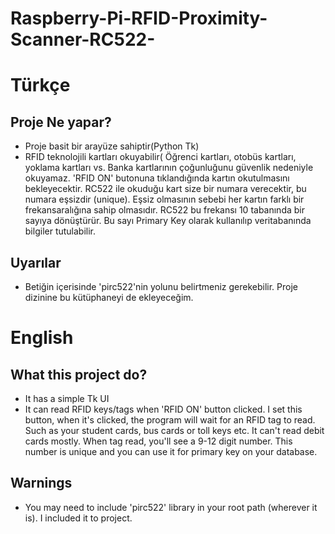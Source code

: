 # Raspberry-Pi-RFID-Proximity-Scanner-RC522-

# Türkçe

## Proje Ne yapar?
* Proje basit bir arayüze sahiptir(Python Tk)
* RFID teknolojili kartları okuyabilir( Öğrenci kartları, otobüs kartları, yoklama kartları vs. Banka kartlarının çoğunluğunu güvenlik nedeniyle okuyamaz. 'RFID ON' butonuna tıklandığında kartın okutulmasını bekleyecektir. RC522 ile okuduğu kart size bir numara verecektir, bu numara eşsizdir (unique). Eşsiz olmasının sebebi her kartın farklı bir frekansaralığına sahip olmasıdır. RC522 bu frekansı 10 tabanında bir sayıya dönüştürür. Bu sayı Primary Key olarak kullanılıp veritabanında bilgiler tutulabilir.

## Uyarılar
* Betiğin içerisinde 'pirc522'nin yolunu belirtmeniz gerekebilir. Proje dizinine bu kütüphaneyi de ekleyeceğim.

##
# English

## What this project do?
* It has a simple Tk UI
* It can read RFID keys/tags when 'RFID ON' button clicked. I set this button, when it's clicked, the program will wait for an RFID tag to read. Such as your student cards, bus cards or toll keys etc. It can't read debit cards mostly. When tag read, you'll see a 9-12 digit number. This number is unique and you can use it for primary key on your database.

## Warnings
* You may need to include 'pirc522' library in your root path (wherever it is). I included it to project.
